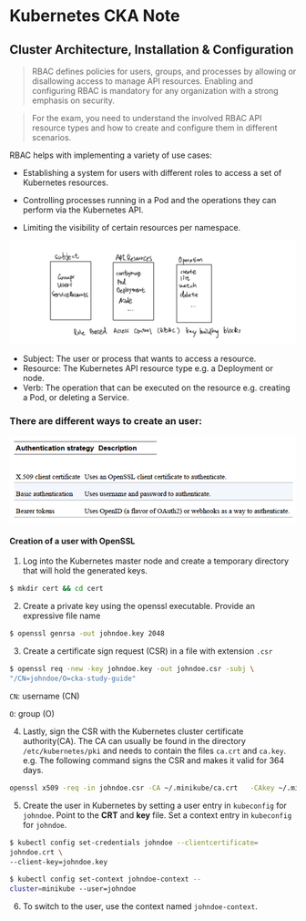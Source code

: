 # Kubernetes CKA Note

## Cluster Architecture, Installation & Configuration

> RBAC defines policies for users, groups, and processes by allowing or
disallowing access to manage API resources. Enabling and configuring
RBAC is mandatory for any organization with a strong emphasis on
security. 

> For the exam, you need to understand the involved RBAC API
resource types and how to create and configure them in different scenarios.

RBAC helps with implementing a variety of use cases:
- Establishing a system for users with different roles to access a set of
Kubernetes resources.

- Controlling processes running in a Pod and the operations they can
perform via the Kubernetes API.
- Limiting the visibility of certain resources per namespace.

![rbac](images/IMG_0079.PNG)

- Subject: The user or process that wants to access a resource.
- Resource: The Kubernetes API resource type e.g. a Deployment or
node.
- Verb: The operation that can be executed on the resource e.g. creating
a Pod, or deleting a Service.

### There are different ways to create an user:

![authentication_strategy_description](images/authentication_strategy_description.png)

#### Creation of a user with OpenSSL

1. Log into the Kubernetes master node and create a temporary directory
that will hold the generated keys.

```bash
$ mkdir cert && cd cert
```

2. Create a private key using the openssl executable. Provide an expressive file name

```bash
$ openssl genrsa -out johndoe.key 2048
```

3. Create a certificate sign request (CSR) in a file with extension `.csr`
```bash
$ openssl req -new -key johndoe.key -out johndoe.csr -subj \
"/CN=johndoe/O=cka-study-guide"
```

`CN`: username (CN)

`O`: group (O)

4. Lastly, sign the CSR with the Kubernetes cluster certificate authority(CA). The CA can usually be found in the directory `/etc/kubernetes/pki` and needs to contain the files `ca.crt`
and `ca.key`.
e.g. The following command signs the CSR and makes it valid for 364 days.

```bash
openssl x509 -req -in johndoe.csr -CA ~/.minikube/ca.crt   -CAkey ~/.minikube/ca.key -CAcreateserial -out johndoe.crt -days 364
```

5. Create the user in Kubernetes by setting a user entry in `kubeconfig` for `johndoe`. Point to the **CRT** and **key** file. Set a context entry in `kubeconfig` for `johndoe`.

```bash
$ kubectl config set-credentials johndoe --clientcertificate=
johndoe.crt \
--client-key=johndoe.key
```

```bash
$ kubectl config set-context johndoe-context --
cluster=minikube --user=johndoe
```

6. To switch to the user, use the context named `johndoe-context`.
